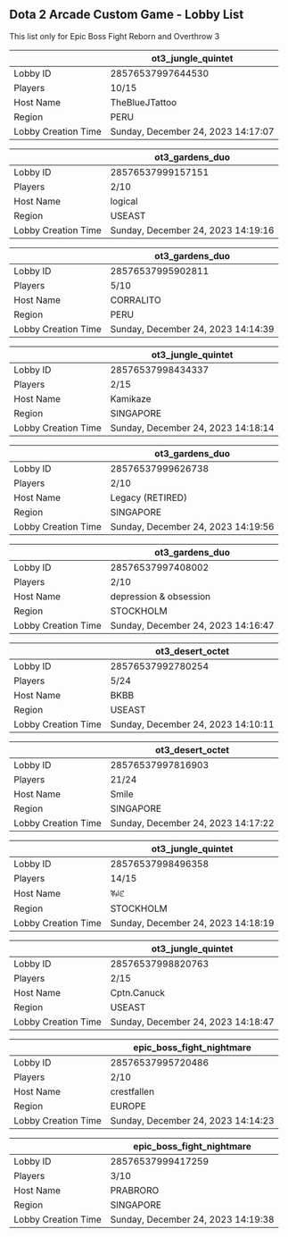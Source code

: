 ## Dota 2 Arcade Custom Game - Lobby List

This list only for Epic Boss Fight Reborn and Overthrow 3

|  | ot3_jungle_quintet |
| ------ | ------ |
| Lobby ID | 28576537997644530 |
| Players | 10/15 |
| Host Name | TheBlueJTattoo |
| Region | PERU |
| Lobby Creation Time | Sunday, December 24, 2023 14:17:07 |


|  | ot3_gardens_duo |
| ------ | ------ |
| Lobby ID | 28576537999157151 |
| Players | 2/10 |
| Host Name | logical |
| Region | USEAST |
| Lobby Creation Time | Sunday, December 24, 2023 14:19:16 |


|  | ot3_gardens_duo |
| ------ | ------ |
| Lobby ID | 28576537995902811 |
| Players | 5/10 |
| Host Name | CORRALITO |
| Region | PERU |
| Lobby Creation Time | Sunday, December 24, 2023 14:14:39 |


|  | ot3_jungle_quintet |
| ------ | ------ |
| Lobby ID | 28576537998434337 |
| Players | 2/15 |
| Host Name | Kamikaze |
| Region | SINGAPORE |
| Lobby Creation Time | Sunday, December 24, 2023 14:18:14 |


|  | ot3_gardens_duo |
| ------ | ------ |
| Lobby ID | 28576537999626738 |
| Players | 2/10 |
| Host Name | Legacy (RETIRED) |
| Region | SINGAPORE |
| Lobby Creation Time | Sunday, December 24, 2023 14:19:56 |


|  | ot3_gardens_duo |
| ------ | ------ |
| Lobby ID | 28576537997408002 |
| Players | 2/10 |
| Host Name | depression & obsession |
| Region | STOCKHOLM |
| Lobby Creation Time | Sunday, December 24, 2023 14:16:47 |


|  | ot3_desert_octet |
| ------ | ------ |
| Lobby ID | 28576537992780254 |
| Players | 5/24 |
| Host Name | BKBB |
| Region | USEAST |
| Lobby Creation Time | Sunday, December 24, 2023 14:10:11 |


|  | ot3_desert_octet |
| ------ | ------ |
| Lobby ID | 28576537997816903 |
| Players | 21/24 |
| Host Name | Smile |
| Region | SINGAPORE |
| Lobby Creation Time | Sunday, December 24, 2023 14:17:22 |


|  | ot3_jungle_quintet |
| ------ | ------ |
| Lobby ID | 28576537998496358 |
| Players | 14/15 |
| Host Name | ꃥꈤꊐ |
| Region | STOCKHOLM |
| Lobby Creation Time | Sunday, December 24, 2023 14:18:19 |


|  | ot3_jungle_quintet |
| ------ | ------ |
| Lobby ID | 28576537998820763 |
| Players | 2/15 |
| Host Name | Cptn.Canuck |
| Region | USEAST |
| Lobby Creation Time | Sunday, December 24, 2023 14:18:47 |


|  | epic_boss_fight_nightmare |
| ------ | ------ |
| Lobby ID | 28576537995720486 |
| Players | 2/10 |
| Host Name | crestfallen |
| Region | EUROPE |
| Lobby Creation Time | Sunday, December 24, 2023 14:14:23 |


|  | epic_boss_fight_nightmare |
| ------ | ------ |
| Lobby ID | 28576537999417259 |
| Players | 3/10 |
| Host Name | PRABRORO |
| Region | SINGAPORE |
| Lobby Creation Time | Sunday, December 24, 2023 14:19:38 |


